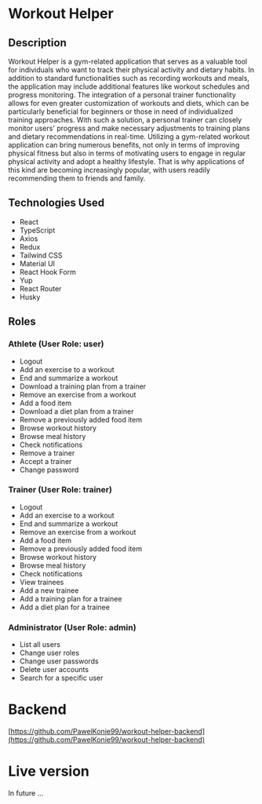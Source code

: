 # Workout Helper

## Description

Workout Helper is a gym-related application that serves as a valuable tool for individuals who want to track their physical activity and dietary habits. In addition to standard functionalities such as recording workouts and meals, the application may include additional features like workout schedules and progress monitoring. The integration of a personal trainer functionality allows for even greater customization of workouts and diets, which can be particularly beneficial for beginners or those in need of individualized training approaches. With such a solution, a personal trainer can closely monitor users' progress and make necessary adjustments to training plans and dietary recommendations in real-time. Utilizing a gym-related workout application can bring numerous benefits, not only in terms of improving physical fitness but also in terms of motivating users to engage in regular physical activity and adopt a healthy lifestyle. That is why applications of this kind are becoming increasingly popular, with users readily recommending them to friends and family.

## Technologies Used

-   React
-   TypeScript
-   Axios
-   Redux
-   Tailwind CSS
-   Material UI
-   React Hook Form
-   Yup
-   React Router
-   Husky

## Roles

### Athlete (User Role: user)

-   Logout
-   Add an exercise to a workout
-   End and summarize a workout
-   Download a training plan from a trainer
-   Remove an exercise from a workout
-   Add a food item
-   Download a diet plan from a trainer
-   Remove a previously added food item
-   Browse workout history
-   Browse meal history
-   Check notifications
-   Remove a trainer
-   Accept a trainer
-   Change password

### Trainer (User Role: trainer)

-   Logout
-   Add an exercise to a workout
-   End and summarize a workout
-   Remove an exercise from a workout
-   Add a food item
-   Remove a previously added food item
-   Browse workout history
-   Browse meal history
-   Check notifications
-   View trainees
-   Add a new trainee
-   Add a training plan for a trainee
-   Add a diet plan for a trainee

### Administrator (User Role: admin)

-   List all users
-   Change user roles
-   Change user passwords
-   Delete user accounts
-   Search for a specific user

# Backend

[https://github.com/PawelKonie99/workout-helper-backend](https://github.com/PawelKonie99/workout-helper-backend)

# Live version 

In future ...